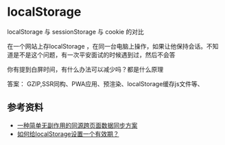 # localStorage

localStorage 与 sessionStorage 与 cookie 的对比

在一个网站上存localStorage ，在同一台电脑上操作，如果让他保持会话。不知道是不是这个问题，有一次平安面试的时候遇到过，然后不会答





你有提到白屏时间，有什么办法可以减少吗？都是什么原理



答案： GZIP,SSR同构、PWA应用、预渲染、localStorage缓存js文件等、









## 参考资料

- [一种简单无副作用的同源跨页面数据同步方案](https://mp.weixin.qq.com/s?__biz=MzI0NTE5NzYyMw==&mid=2247483801&idx=1&sn=390c7900b227e0dd1d5727878cff34ec&chksm=e9537fc1de24f6d70c25695e7f32b4b713ab2fef42ea5d24b4a5b6a6768006d365b7e459b8d3&mpshare=1&scene=1&srcid=&sharer_sharetime=1571583079156&sharer_shareid=778ad5bf3b27e0078eb105d7277263f6#rd)
- [如何给localStorage设置一个有效期？](https://www.javascriptc.com/112.html?from=groupmessage&isappinstalled=0)